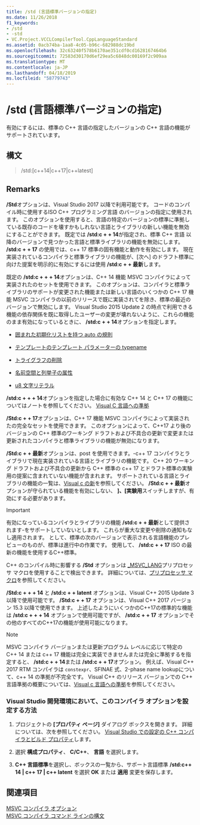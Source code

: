 ```yaml
---
title: /std (言語標準バージョンの指定)
ms.date: 11/26/2018
f1_keywords:
- /std
- -std
- VC.Project.VCCLCompilerTool.CppLanguageStandard
ms.assetid: 0acb74ba-1aa8-4c05-b96c-682988dc19bd
ms.openlocfilehash: 32c63240f578b6170ae351cdf0cd1628167464b6
ms.sourcegitcommit: 72583d30170d6ef29ea5c6848dc00169f2c909aa
ms.translationtype: MT
ms.contentlocale: ja-JP
ms.lasthandoff: 04/18/2019
ms.locfileid: "58779743"
---
```

# <a name="std-specify-language-standard-version"></a>/std (言語標準バージョンの指定)

有効にするには、標準の C++ 言語の指定したバージョンの C++ 言語の機能がサポートされています。

## <a name="syntax"></a>構文

> /std:\[c++14\|c++17\|c++latest]

## <a name="remarks"></a>Remarks

**/Std**オプションは、Visual Studio 2017 以降で利用可能です。 コードのコンパイル時に使用するISO C++ プログラミング言語 のバージョンの指定に使用されます。 このオプションを使用すると、言語の特定のバージョンの標準に準拠している既存のコードを壊すかもしれない言語とライブラリの新しい機能を無効にすることができます。 既定では **/std:c + + 14**が指定され、標準 C++ 言語 以降のバージョンで見つかった言語と標準ライブラリの機能を無効にします。 **/std:c + + 17** の使用では、c++ 17 標準の固有機能と動作を有効にします。 現在実装されているコンパイラと標準ライブラリの機能が、[次へ] のドラフト標準に向けた提案を明示的に有効にするには使用 **/std:c + + 最新**します。

既定の **/std:c + + + 14**オプションは、C++ 14 機能 MSVC コンパイラによって実装されたのセットを使用できます。 このオプションは、コンパイラと標準ライブラリのサポートが変更された機能または新しい言語のいくつかの C++ 17 機能 MSVC コンパイラの以前のリリースで既に実装されてを除き、標準の最近のバージョンで無効にします。 Visual Studio 2015 Update 2 の時点で利用できる機能の依存関係を既に取得したユーザーの変更が壊れないように、これらの機能のまま有効になっているときに、 **/std:c + + 14**オプションを指定します。

- [囲まれた初期化リストを持つ auto の規則](http://www.open-std.org/jtc1/sc22/wg21/docs/papers/2014/n3922.html)

- [テンプレートのテンプレート パラメーターの typename](http://www.open-std.org/jtc1/sc22/wg21/docs/papers/2014/n4051.html)

- [トライグラフの削除](http://www.open-std.org/jtc1/sc22/wg21/docs/papers/2014/n4086.html)

- [名前空間と列挙子の属性](http://www.open-std.org/jtc1/sc22/wg21/docs/papers/2014/n4266.html)

- [u8 文字リテラル](http://www.open-std.org/jtc1/sc22/wg21/docs/papers/2014/n4267.html)

**/std:c + + + 14**オプションを指定した場合に有効な C++ 14 と C++ 17 の機能についてはノートを参照してください。 [Visual C 言語への準拠](../../overview/visual-cpp-language-conformance.md)

**/Std:c + + 17**オプションは、C++ 17 機能 MSVC コンパイラによって実装されたの完全なセットを使用できます。 このオプションによって、C++17 より後のバージョンの C++ 標準のワーキング ドラフトおよび不具合の更新で変更または更新されたコンパイラと標準ライブラリの機能が無効になります。

**/Std:c + + 最新**オプションは、post を使用できます。-c++ 17 コンパイラとライブラリで現在実装されている言語とライブラリの機能です。 C++ 20 ワーキング ドラフトおよび不具合の更新から C++ 標準の c++ 17 とドラフト標準の実験用の提案に含まれていない機能が含まれます。 サポートされている言語とライブラリの機能の一覧は、[Visual c の新](../../overview/what-s-new-for-visual-cpp-in-visual-studio.md)を参照してください。 **/Std:c + + 最新**オプションが守られている機能を有効にしない、 **]、[実験用**スイッチしますが、有効にする必要があります。

> [!IMPORTANT]
> 有効になっているコンパイラとライブラリの機能 **/std:c + + 最新**として提供されます-をサポートしていないとします。 これらが重大な変更や削除の通知もなし適用されます。 として、標準の次のバージョンで表示される言語機能のプレビューのものが、標準は進行中の作業です。 使用して、 **/std:c + + 17** ISO の最新の機能を使用するC++標準。

C++ のコンパイル時に影響する **/Std** オプションは [\_MSVC\_LANG](../../preprocessor/predefined-macros.md)プリプロセッサ マクロを使用することで検出できます。 詳細については、[プリプロセッサ マクロ](../../preprocessor/predefined-macros.md)を参照してください。

**/Std:c + + + 14** と **/std:c + + latent**  オプションは、Visual C++ 2015 Update 3 以降で使用可能です。 **/Std:c + + 17** オプションは、Visual C++ 2017 バージョン 15.3 以降で使用できます。 上述したようにいくつかのC++17の標準的な機能は **/std:c + + + 14** オプションで使用可能ですが、 **/std:c + + 17** オプションでその他のすべてのC++17の機能が使用可能になります。

> [!NOTE]
> MSVC コンパイラ バージョンまたは更新プログラム レベルに応じて特定の C++ 14 または c++ 17 機能は完全に実装できませんまたは完全に準拠するを指定すると、 **/std:c + + 14**または **/std:c + + 17**オプション。 例えば、Visual C++ 2017 RTM コンパイラは `constexpr`、SFINAE 式、2-phase name lookupについて、c++ 14 の準拠が不完全です。 Visual C++ のリリース バージョンでの C++ 言語準拠の概要については、[Visual c 言語への準拠](../../overview/visual-cpp-language-conformance.md)を参照してください。

### <a name="to-set-this-compiler-option-in-the-visual-studio-development-environment"></a>Visual Studio 開発環境において、このコンパイラ オプションを設定する方法

1. プロジェクトの **[プロパティ ページ]** ダイアログ ボックスを開きます。 詳細については、次を参照してください。 [Visual Studio での設定の C++ コンパイラとビルド プロパティ](../working-with-project-properties.md)します。

1. 選択 **構成プロパティ**、 **C/C++**、 **言語** を選択します。

1. **C++ 言語標準**を選択し、ボックスの一覧から、サポート言語標準 **/std:c++ 14 | c++ 17 | c++ latent** を選択 **OK** または **適用** 変更を保存します。

## <a name="see-also"></a>関連項目

[MSVC コンパイラ オプション](compiler-options.md)<br/>
[MSVC コンパイラ コマンド ラインの構文](compiler-command-line-syntax.md)
